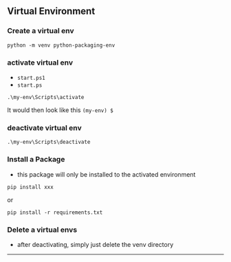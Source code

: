 ## Virtual Environment

### Create a virtual env

```shell
python -m venv python-packaging-env
```

### activate virtual env

* `start.ps1`
* `start.ps`

```shell
.\my-env\Scripts\activate
```

It would then look like this `(my-env) $`

### deactivate virtual env

```shell
.\my-env\Scripts\deactivate
```

### Install a Package

* this package will only be installed to the activated environment

```shell
pip install xxx
```

or

```shell
pip install -r requirements.txt
```

### Delete a virtual envs

* after deactivating, simply just delete the venv directory

----
